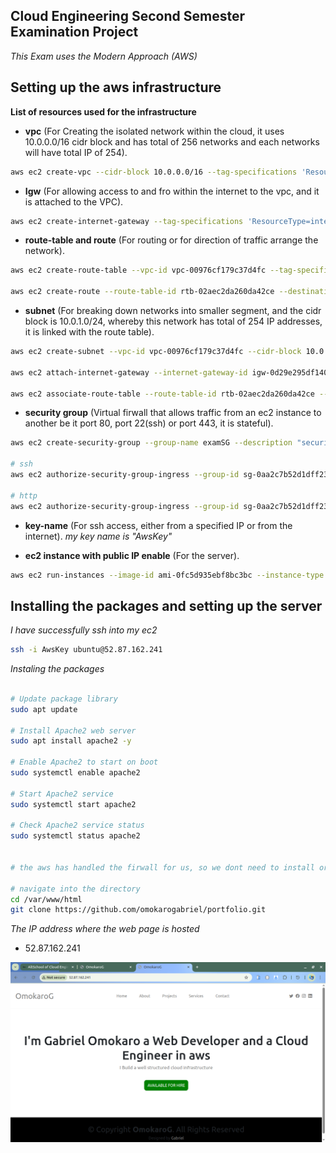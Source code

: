 ## **Cloud Engineering Second Semester Examination Project**

_This Exam uses the Modern Approach (AWS)_

## **Setting up the aws infrastructure**

**List of resources used for the infrastructure**

- **vpc** (For Creating the isolated network within the cloud, it uses 10.0.0.0/16 cidr block and has total of 256 networks and each networks will have total IP of 254).

```bash
aws ec2 create-vpc --cidr-block 10.0.0.0/16 --tag-specifications 'ResourceType=vpc, Tags=[{Key=Name, Value=MyVPC}]'
```

- **Igw** (For allowing access to and fro within the internet to the vpc, and it is attached to the VPC).

```bash
aws ec2 create-internet-gateway --tag-specifications 'ResourceType=internet-gateway, Tags=[{Key=Name, Value=MyIGW}]'
```

- **route-table and route** (For routing or for direction of traffic arrange the network).

```bash
aws ec2 create-route-table --vpc-id vpc-00976cf179c37d4fc --tag-specification 'ResourceType=route-table, Tags=[{Key=Name, Value=MyPublicRouteTable}]'

aws ec2 create-route --route-table-id rtb-02aec2da260da42ce --destination-cidr-block 0.0.0.0/0 --gateway-id igw-0d29e295df140798f
```

- **subnet** (For breaking down networks into smaller segment, and the cidr block is 10.0.1.0/24, whereby this network has total of 254 IP addresses, it is linked with the route table).

```bash
aws ec2 create-subnet --vpc-id vpc-00976cf179c37d4fc --cidr-block 10.0.1.0/24 --region us-east-1 --tag-specification

aws ec2 attach-internet-gateway --internet-gateway-id igw-0d29e295df140798f --vpc-id vpc-00976cf179c37d4fc

aws ec2 associate-route-table --route-table-id rtb-02aec2da260da42ce --subnet-id subnet-0130bb2b3a6b76ab1 --region us-east-1
```

- **security group** (Virtual firwall that allows traffic from an ec2 instance to another be it port 80, port 22(ssh) or port 443, it is stateful).

```bash
aws ec2 create-security-group --group-name examSG --description "security group for ec2 instances" --vpc-id vpc-00976cf179c37d4fc

# ssh
aws ec2 authorize-security-group-ingress --group-id sg-0aa2c7b52d1dff232 --protocol tcp --port 22 --cidr 0.0.0.0/0

# http
aws ec2 authorize-security-group-ingress --group-id sg-0aa2c7b52d1dff232 --protocol tcp --port 80 --cidr 0.0.0.0/0
```

- **key-name** (For ssh access, either from a specified IP or from the internet).
*my key name is "AwsKey"*

- **ec2 instance with public IP enable** (For the server).

```bash
aws ec2 run-instances --image-id ami-0fc5d935ebf8bc3bc --instance-type t2.micro --key-name AwsKey --subnet-id subnet-0130bb2b3a6b76ab1 --security-group-ids sg-0aa2c7b52d1dff232 --associate-public-ip-address --tag-specifications 'ResourceType=instance,Tags=[{Key=Name,Value=MyServer}]' 
```

## **Installing the packages and setting up the server**

_I have successfully ssh into my ec2_

```bash
ssh -i AwsKey ubuntu@52.87.162.241
```

_Instaling the packages_

```bash

# Update package library
sudo apt update

# Install Apache2 web server
sudo apt install apache2 -y

# Enable Apache2 to start on boot
sudo systemctl enable apache2

# Start Apache2 service
sudo systemctl start apache2

# Check Apache2 service status
sudo systemctl status apache2


# the aws has handled the firwall for us, so we dont need to install or enable ufw

# navigate into the directory
cd /var/www/html
git clone https://github.com/omokarogabriel/portfolio.git

```

<!-- paste the ip address in the browser -->
*The IP address where the web page is hosted*
- 52.87.162.241

<!-- image of my web page -->

<!-- ```html
<img src="./exam.png" alt="Diagram" width="400" />
``` -->
![MyImage](./exam.png)
